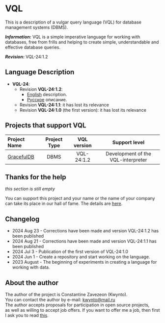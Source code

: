 # VQL 
This is a description of a vulgar query language (VQL) for database management systems (DBMS).  

***Information:*** 
VQL is a simple imperative language for working with databases, free from frills and helping to create simple, understandable and effective database queries.  

***Revision:*** 
VQL-24:1.2  


## Language Description 

- **VQL-24**: 
    - Revision **VQL-24:1.2**: 
        - [English](https://github.com/Kwynto/vql/blob/main/vql-24/english.md) description. 
        - [Русское](https://github.com/Kwynto/vql/blob/main/vql-24/russian.md) описание. 
    - Revision **VQL-24:1.1**: it has lost its relevance 
    - Revision **VQL-24:1.0** (the first version): it has lost its relevance  


## Projects that support VQL 
|Project Name|Project Type|VQL version|Support level|
|:-|:-:|:-:|:-:|
|[GracefulDB](https://github.com/Kwynto/GracefulDB)|DBMS|VQL-24:1.2|Development of the VQL-interpreter|


## Thanks for the help 

*this section is still empty*  

You can support this project and your name or the name of your company can take its place in our hall of fame. The details are [here](https://github.com/Kwynto/vql/blob/main/SUPPORT.md).  


## Changelog 

- 2024 Aug 23 - Corrections have been made and version VQL-24:1.2 has been published 
- 2024 Aug 21 - Corrections have been made and version VQL-24:1.1 has been published 
- 2024 Jul 3  - Publication of the first version of VQL-24:1.0 
- 2024 Jun 1  - Create a repository and start working on the language. 
- 2023 August - The beginning of experiments in creating a language for working with data.  


## About the author 

The author of the project is Constantine Zavezeon (Kwynto).  
You can contact the author by e-mail: kwynto@mail.ru  
The author accepts proposals for participation in open source projects,  
as well as willing to accept job offers.
If you want to offer me a job, then first I ask you to read [this](https://github.com/Kwynto/Kwynto/blob/main/offer.md).

